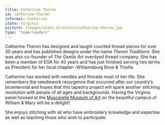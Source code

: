 ```yaml
---
title: Catherine Theron
id: catherine-theron
informal: Catherine
state: Virginia
picture: /images/state-directors/catherine-theron.jpg
type: "team/leaders"
---
```


Catherine Theron has designed and taught counted thread pieces for over 30 years and has published designs under the name _Theron Traditions_. She was also co-founder of _The Gentle Art_ overdyed thread company. She has been a member of EGA for 40 years and has just finished serving two terms as President for her local chapter--Williamsburg Rose & Thistle.

Catherine has worked with needles and threads most of her life. She remembers the needlework resurgence that occurred after our country’s bicentennial and hopes that this tapestry project will spark another stitching revolution with people of all ages and backgrounds. Having the Virginia panel housed at the [Muscarelle Museum of Art](https://muscarelle.wm.edu/) on the beautiful campus of William & Mary will be a delight!

She enjoys stitching with all who have embroidery knowledge and expertise as well as teaching those who wish to participate.
